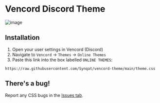 # Vencord Discord Theme
![image](https://github.com/Synqat/vencord-theme/assets/29748817/998e357a-dd1b-4335-bdd0-ee6acb9f042c)

## Installation
1. Open your user settings in Vencord (Discord)
2. Navigate to `Vencord` -> `Themes` -> `Online Themes`
3. Paste this link into the box labelled `ONLINE THEMES`:
```
https://raw.githubusercontent.com/Synqat/vencord-theme/main/theme.css
```

## There's a bug!
Report any CSS bugs in the [Issues tab](https://github.com/BrayanOfficiel/vencord-theme/issues).
